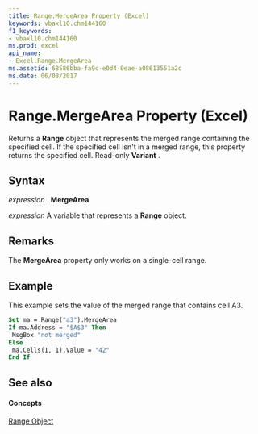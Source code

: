 ```yaml
---
title: Range.MergeArea Property (Excel)
keywords: vbaxl10.chm144160
f1_keywords:
- vbaxl10.chm144160
ms.prod: excel
api_name:
- Excel.Range.MergeArea
ms.assetid: 68586bba-fa9c-e0d4-0eae-a08613551a2c
ms.date: 06/08/2017
---
```



# Range.MergeArea Property (Excel)

Returns a **Range** object that represents the merged range containing the specified cell. If the specified cell isn't in a merged range, this property returns the specified cell. Read-only **Variant** .


## Syntax

 _expression_ . **MergeArea**

 _expression_ A variable that represents a **Range** object.


## Remarks

The **MergeArea** property only works on a single-cell range.


## Example

This example sets the value of the merged range that contains cell A3.


```vb
Set ma = Range("a3").MergeArea 
If ma.Address = "$A$3" Then 
 MsgBox "not merged" 
Else 
 ma.Cells(1, 1).Value = "42" 
End If
```


## See also


#### Concepts


[Range Object](range-object-excel.md)

